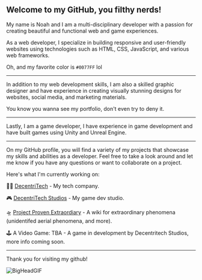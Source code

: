 ## Welcome to my GitHub, you filthy nerds! 

My name is Noah and I am a multi-disciplinary developer with a passion for creating beautiful 
and functional web and game experiences.

As a web developer, I specialize in building responsive and user-friendly websites 
using technologies such as HTML, CSS, JavaScript, and various web frameworks.

Oh, and my favorite color is `#0077FF` lol

---

In addition to my web development skills, I am also a skilled graphic designer 
and have experience in creating visually stunning designs for websites, social media, and marketing materials. 

You know you wanna see my portfolio, don't even try to deny it.

---

Lastly, I am a game developer, I have experience in game development and have built games using Unity and Unreal Engine. 

---

On my GitHub profile, you will find a variety of my projects that showcase my skills and abilities as a developer. 
Feel free to take a look around and let me know if you have any questions or want to collaborate on a project.

Here's what I'm currently working on:

👨‍💻 [DecentriTech](https://www.decentritech.com) - My tech company.

🎮 [DecentriTech Studios](https://studio.decentritech.com) - My game dev studio.

🛸 [Project Proven Extraordiary](https://www.provenextraordinary.com) - A wiki for extraordinary phenomena (unidentifed aerial phenomena, and more).

🕹️ A Video Game: TBA - A game in development by Decentritech Studios, more info coming soon.

---

Thank you for visiting my github!

![BigHeadGIF](https://user-images.githubusercontent.com/48492587/214170665-e1c8aefd-7cc3-425e-9942-aa9017215d76.gif)
